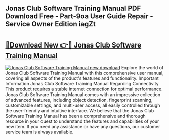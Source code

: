 ## Jonas Club Software Training Manual PDF Download Free - Part-9oa User Guide Repair - Service Owner Edition iagZt

# <h2><a href="http://bc3887.oget.top/?id=Jonas+Club+Software+Training+Manual">🔗Download New 👉🔴 Jonas Club Software Training Manual</a></h2>

[![Jonas Club Software Training Manual new download](https://i.imgur.com/5g1atiW.png)](http://bc3887.oget.top/?id=Jonas+Club+Software+Training+Manual)
Explore the world of Jonas Club Software Training Manual with this comprehensive user manual, covering all aspects of the product's features and functionality. Important Information Jonas Club Software Training Manual Regarding Connectivity This product requires a stable internet connection for optimal performance. Jonas Club Software Training Manual comes with an impressive collection of advanced features, including object detection, fingerprint scanning, customizable settings, and multi-user access, all easily controlled through the user-friendly and intuitive interface. We believe that the Jonas Club Software Training Manual has been a comprehensive and thorough resource in your quest to understand the features and capabilities of your new item. If you need any assistance or have any questions, our customer service team is always available.
